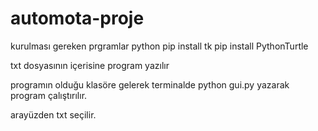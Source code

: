 # automota-proje
 kurulması gereken prgramlar 
 python 
 pip install tk 
 pip install PythonTurtle



txt dosyasının içerisine program yazılır 

 programın olduğu klasöre gelerek terminalde python gui.py yazarak program çalıştırılır.

 arayüzden txt seçilir.
